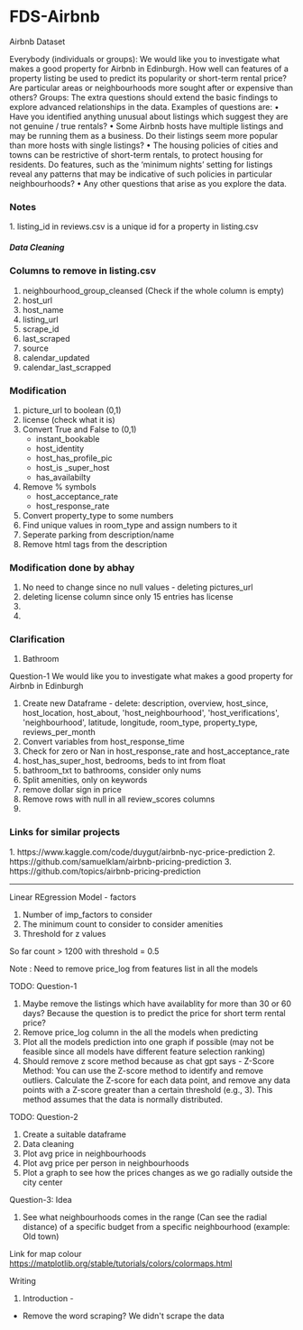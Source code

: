 # FDS-Airbnb
Airbnb Dataset

Everybody (individuals or groups): We would like you to investigate what makes a good property for Airbnb in Edinburgh. How well can features of a property listing be used to predict its popularity or short-term rental price? Are particular areas or neighbourhoods more sought after or expensive than others?
Groups: The extra questions should extend the basic findings to explore advanced relationships in the data. Examples of questions are:
• Have you identified anything unusual about listings which suggest they are not genuine / true rentals?
• Some Airbnb hosts have multiple listings and may be running them as a business. Do their listings seem more popular than more hosts with single listings?
• The housing policies of cities and towns can be restrictive of short-term rentals, to protect housing for residents. Do features, such as the ‘minimum nights’ setting for listings reveal any patterns that may be indicative of such policies in particular neighbourhoods?
• Any other questions that arise as you explore the data.

<h3>Notes</h3>
1. listing_id in reviews.csv is a unique id for a property in listing.csv

<h5>Data Cleaning</h5>
<h3>Columns to remove in listing.csv</h3>
<ol>
<li>neighbourhood_group_cleansed (Check if the whole column is empty)</li>
<li>host_url</li>
<li>host_name</li>
<li>listing_url</li>
<li>scrape_id</li>
<li>last_scraped	</li>
<li>source</li>
<li>calendar_updated</li>
<li>calendar_last_scrapped</li>
</ol>


<h3>Modification</h3>
<ol>
    <li>picture_url to boolean (0,1)</li>
    <li>license (check what it is)</li>
    <li>Convert True and False to (0,1)
        <ul>
    <li>instant_bookable</li>
    <li>host_identity</li>
    <li>host_has_profile_pic</li>
    <li> host_is _super_host</li>
    <li>has_availabilty</li>
        </ul>
    <li>Remove % symbols
        <ul>
            <li>host_acceptance_rate</li>
            <li>host_response_rate</li>
        </ul>
    </li>
    <li>Convert property_type to some numbers</li>
    <li>Find unique values in room_type and assign numbers to it</li>
    <li>Seperate parking from description/name</li>
    <li>Remove html tags from the description</li>
</ol>

<h3>Modification done by abhay</h3>
<ol>
    <li>No need to change since no null values - deleting pictures_url</li>
    <li>deleting license column since only 15 entries has license</li>
    <li></li>
    <li></li>

</ol>

<h3>Clarification</h3>
<ol>
    <li>Bathroom</li>
</ol>

Question-1
We would like you to investigate what makes a good property for Airbnb in Edinburgh

1. Create new Dataframe - delete: description, overview, host_since, host_location, host_about, 'host_neighbourhood', 'host_verifications', 'neighbourhood', latitude, longitude, room_type, property_type, reviews_per_month 
2. Convert variables from host_response_time 
3. Check for zero or Nan in host_response_rate and host_acceptance_rate
4. host_has_super_host, bedrooms, beds to int from float
5. bathroom_txt to bathrooms, consider only nums 
6. Split amenities, only on keywords 
7. remove dollar sign in price
8. Remove rows with null in all review_scores columns
9. 


<h3>Links for similar projects</h3>
1. https://www.kaggle.com/code/duygut/airbnb-nyc-price-prediction
2. https://github.com/samuelklam/airbnb-pricing-prediction
3. https://github.com/topics/airbnb-pricing-prediction




---------------------------------
Linear REgression Model - factors
1. Number of imp_factors to consider
2. The minimum count to consider to consider amenities
3. Threshold for z values


So far count > 1200 with threshold = 0.5

Note : Need to remove price_log from features list in all the models

TODO: Question-1
1. Maybe remove the listings which have availablity for more than 30 or 60 days? Because the question is to predict the price for short term rental price?
2. Remove price_log column in the all the models when predicting 
3. Plot all the models prediction into one graph if possible (may not be feasible since all models have different feature selection ranking)
4. Should remove z score method because as chat gpt says - Z-Score Method: You can use the Z-score method to identify and remove outliers. Calculate the Z-score for each data point, and remove any data points with a Z-score greater than a certain threshold (e.g., 3). This method assumes that the data is normally distributed.

TODO: Question-2
1. Create a suitable dataframe 
2. Data cleaning
3. Plot avg price in neighbourhoods
4. Plot avg price per person in neighbourhoods
5. Plot a graph to see how the prices changes as we go radially outside the city center

Question-3: Idea
1. See what neighbourhoods comes in the range (Can see the radial distance) of a specific budget from a specific neighbourhood (example: Old town)


Link for map colour 
https://matplotlib.org/stable/tutorials/colors/colormaps.html



Writing
1. Introduction -
- Remove the word scraping? We didn't scrape the data
